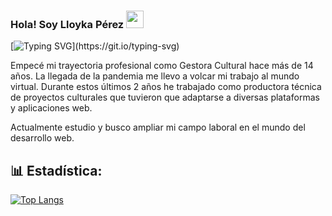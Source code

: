 ### Hola! Soy Lloyka Pérez <img src="https://media.giphy.com/media/hvRJCLFzcasrR4ia7z/giphy.gif" width="28">

[![Typing SVG](https://readme-typing-svg.demolab.com?font=Roboto+Mono&pause=1000&color=EE6DFF&center=verdadero&vCenter=verdadero&width=500&lines=En+la+ruta+de+ser+una+desarrolladora+web.)](https://git.io/typing-svg)

Empecé mi trayectoria profesional como Gestora Cultural hace más de 14 años. La llegada de la pandemia me llevo a volcar mi trabajo al mundo virtual. Durante estos últimos 2 años he trabajado como productora técnica de proyectos culturales que tuvieron que adaptarse a diversas plataformas y aplicaciones web.

Actualmente estudio y busco ampliar mi campo laboral en el mundo del desarrollo web.


## 📊 Estadística:
[![Top Langs](https://github-readme-stats.vercel.app/api/top-langs/?username=lloykaperez&layout=compact&theme=algolia&show_icons=true)](https://github.com/lloykaperez/github-readme-stats)

<!--
**lloykaperez/lloykaperez** is a ✨ _special_ ✨ repository because its `README.md` (this file) appears on your GitHub profile.

Here are some ideas to get you started:

- 🔭 I’m currently working on ...
- 🌱 I’m currently learning ...
- 👯 I’m looking to collaborate on ...
- 🤔 I’m looking for help with ...
- 💬 Ask me about ...
- 📫 How to reach me: ...
- 😄 Pronouns: ...
- ⚡ Fun fact: ...
-->
